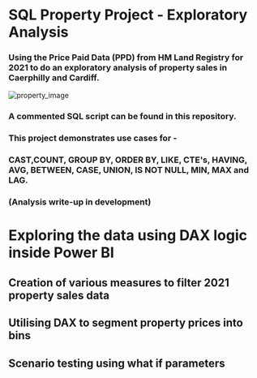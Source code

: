 # SQL Property Project - Exploratory Analysis
### Using the Price Paid Data (PPD) from HM Land Registry for 2021 to do an exploratory analysis of property sales in Caerphilly and Cardiff.

![property_image](https://user-images.githubusercontent.com/99413257/168491480-6e9c6837-33b5-4740-907a-b1881d41daeb.jpg)

### A commented SQL script can be found in this repository.

### This project demonstrates use cases for -
### CAST,COUNT, GROUP BY, ORDER BY, LIKE, CTE's, HAVING, AVG, BETWEEN, CASE, UNION, IS NOT NULL, MIN, MAX and LAG.

### (Analysis write-up in development)

# Exploring the data using DAX logic inside Power BI

## Creation of various measures to filter 2021 property sales data

## Utilising DAX to segment property prices into bins

## Scenario testing using what if parameters



